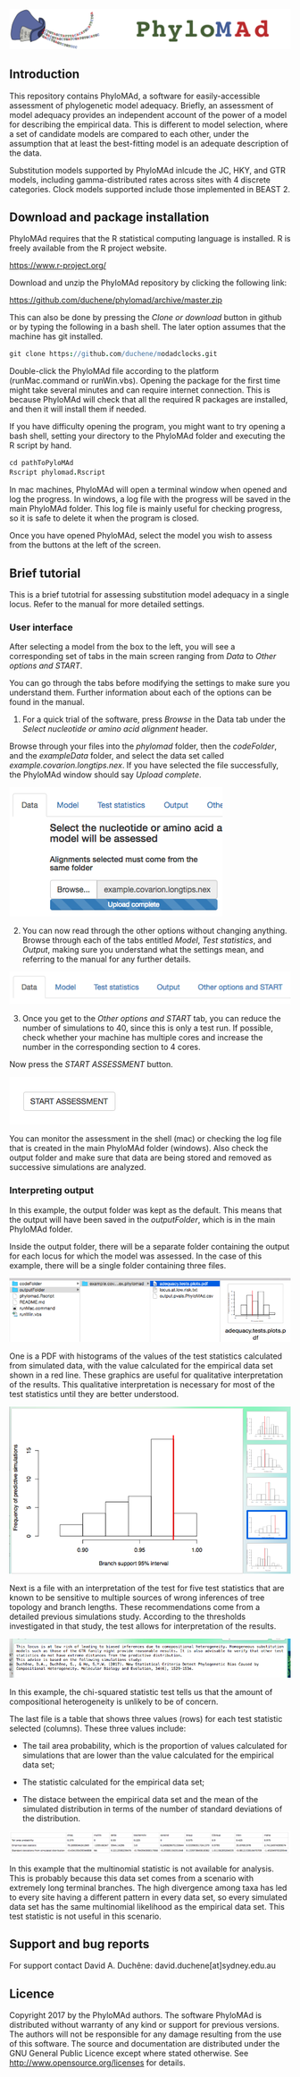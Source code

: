 ![software logo](codeFolder/www/phylomad.temp.png)


## Introduction

This repository contains PhyloMAd, a software for easily-accessible assessment of phylogenetic model adequacy. Briefly, an assessment of model adequacy provides an independent account of the power of a model for describing the empirical data. This is different to model selection, where a set of candidate models are compared to each other, under the assumption that at least the best-fitting model is an adequate description of the data.

Substitution models supported by PhyloMAd inlcude the JC, HKY, and GTR models, including gamma-distributed rates across sites with 4 discrete categories. Clock models supported include those implemented in BEAST 2.

## Download and package installation

PhyloMAd requires that the R statistical computing language is installed. R is freely available from the R project website.

https://www.r-project.org/

Download and unzip the PhyloMAd repository by clicking the following link:

https://github.com/duchene/phylomad/archive/master.zip

This can also be done by pressing the *Clone or download* button in github or by typing the following in a bash shell. The later option assumes that the machine has git installed.

```coffee
git clone https://github.com/duchene/modadclocks.git
```

Double-click the PhyloMAd file according to the platform (runMac.command or runWin.vbs). Opening the package for the first time might take several minutes and can require internet connection. This is because PhyloMAd will check that all the required R packages are installed, and then it will install them if needed.

If you have difficulty opening the program, you might want to try opening a bash shell, setting your directory to the PhyloMAd folder and executing the R script by hand.

```coffee
cd pathToPyloMAd
Rscript phylomad.Rscript
```

In mac machines, PhyloMAd will open a terminal window when opened and log the progress. In windows, a log file with the progress will be saved in the main PhyloMAd folder. This log file is mainly useful for checking progress, so it is safe to delete it when the program is closed.

Once you have opened PhyloMAd, select the model you wish to assess from the buttons at the left of the screen.

## Brief tutorial 

This is a brief tutotrial for assessing substitution model adequacy in a single locus. Refer to the manual for more detailed settings.

### User interface

After selecting a model from the box to the left, you will see a corresponding set of tabs in the main screen ranging from *Data* to *Other options and START*.

You can go through the tabs before modifying the settings to make sure you understand them. Further information about each of the options can be found in the manual.

1. For a quick trial of the software, press *Browse* in the Data tab under the *Select nucleotide or amino acid alignment* header.

Browse through your files into the *phylomad* folder, then the *codeFolder*, and the *exampleData* folder, and select the data set called *example.covarion.longtips.nex*. If you have selected the file successfully, the PhyloMAd window should say *Upload complete*.

![browseButton](codeFolder/www/browseButton.png)

2. You can now read through the other options without changing anything. Browse through each of the tabs entitled *Model*, *Test statistics*, and *Output*, making sure you understand what the settings mean, and referring to the manual for any further details.

![tabs](codeFolder/www/tabs.png)

3. Once you get to the *Other options and START* tab, you can reduce the number of simulations to 40, since this is only a test run. If possible, check whether your machine has multiple cores and increase the number in the corresponding section to 4 cores.

Now press the *START ASSESSMENT* button. 

![startAssessment](codeFolder/www/startAssessment.png)

You can monitor the assessment in the shell (mac) or checking the log file that is created in the main PhyloMAd folder (windows). Also check the output folder and make sure that data are being stored and removed as successive simulations are analyzed.

### Interpreting output

In this example, the output folder was kept as the default. This means that the output will have been saved in the *outputFolder*, which is in the main PhyloMAd folder.

Inside the output folder, there will be a separate folder containing the output for each locus for which the model was assessed. In the case of this example, there will be a single folder containing three files. 

![outputFiles](codeFolder/www/outputFiles.png)

One is a PDF with histograms of the values of the test statistics calculated from simulated data, with the value calculated for the empirical data set shown in a red line. These graphics are useful for qualitative interpretation of the results. This qualitative interpretation is necessary for most of the test statistics until they are better understood.

![exampleHist](codeFolder/www/exampleHist.png)

Next is a file with an interpretation of the test for five test statistics that are known to be sensitive to multiple sources of wrong inferences of tree topology and branch lengths. These recommendations come from a detailed previous simulations study. According to the thresholds investigated in that study, the test allows for interpretation of the results. 

![chisqResults](codeFolder/www/chisqResult.png)

In this example, the chi-squared statistic test tells us that the amount of compositional heterogeneity is unlikely to be of concern.

The last file is a table that shows three values (rows) for each test statistic selected (columns). These three values include:

- The tail area probability, which is the proportion of values calculated for simulations that are lower than the value calculated for the empirical data set; 

- The statistic calculated for the empirical data set;

- The distace between the empirical data set and the mean of the simulated distribution in terms of the number of standard deviations of the distribution.

![resultsTable](codeFolder/www/resultsTable.png)

In this example that the multinomial statistic is not available for analysis. This is probably because this data set comes from a scenario with extremely long terminal branches. The high divergence among taxa has led to every site having a different pattern in every data set, so every simulated data set has the same multinomial likelihood as the empirical data set. This test statistic is not useful in this scenario.

## Support and bug reports

For support contact David A. Duchêne:
david.duchene[at]sydney.edu.au

## Licence

Copyright 2017 by the PhyloMAd authors. The software PhyloMAd is distributed without warranty of any kind or support for previous versions. The authors will not be responsible for any damage resulting from the use of this software. The source and documentation are distributed under the GNU General Public Licence except where stated otherwise. See http://www.opensource.org/licenses for details.
